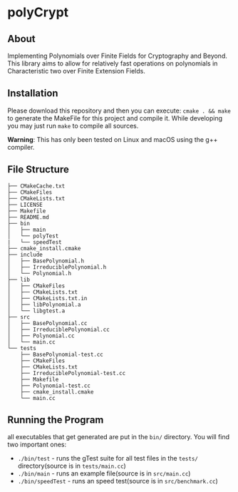 # polyCrypt
## About
Implementing Polynomials over Finite Fields for Cryptography and Beyond. This library aims to allow for relatively fast operations on 
polynomials in Characteristic two over Finite Extension Fields.
## Installation
Please download this repository and then you can execute:
`cmake . && make`
to generate the MakeFile for this project and compile it. While developing you may just run `make` to compile all sources.

**Warning**: This has only been tested on Linux and macOS using the g++ compiler.
## File Structure
```
├── CMakeCache.txt
├── CMakeFiles
├── CMakeLists.txt
├── LICENSE
├── Makefile
├── README.md
├── bin
│   ├── main
│   └── polyTest
|   └── speedTest
├── cmake_install.cmake
├── include
│   ├── BasePolynomial.h
│   ├── IrreduciblePolynomial.h
│   └── Polynomial.h
├── lib
│   ├── CMakeFiles
│   ├── CMakeLists.txt
│   ├── CMakeLists.txt.in
│   ├── libPolynomial.a
│   └── libgtest.a
├── src
│   ├── BasePolynomial.cc
│   ├── IrreduciblePolynomial.cc
│   ├── Polynomial.cc
│   └── main.cc
└── tests
    ├── BasePolynomial-test.cc
    ├── CMakeFiles
    ├── CMakeLists.txt
    ├── IrreduciblePolynomial-test.cc
    ├── Makefile
    ├── Polynomial-test.cc
    ├── cmake_install.cmake
    └── main.cc
```
## Running the Program
all executables that get generated are put in the `bin/` directory. You will find two important ones:
* `./bin/test` - runs the gTest suite for all test files in the `tests/` directory(source is in `tests/main.cc`)
* `./bin/main` - runs an example file(source is in `src/main.cc`)
* `./bin/speedTest` - runs an speed test(source is in `src/benchmark.cc`)
